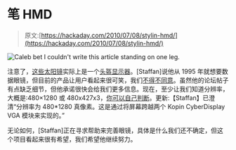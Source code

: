 # 笔 HMD

> 原文:[https://hackaday.com/2010/07/08/stylin-hmd/](https://hackaday.com/2010/07/08/stylin-hmd/)

![](../Images/c6dec5419556aa13a238e26aa522596d.png "Caleb bet I couldn't write this article standing on one leg. ")

注意了，[这些太阳镜](http://www.teamhackaday.com/forum/viewtopic.php?f=11&t=3379)实际上是一个[头盔显示器](http://hackaday.com/2010/02/15/hmd-upgrade/)。[Staffan]说他从 1995 年就想要数据眼镜，但目前的产品让用户看起来很可笑，我们[不得不同意](http://hackaday.com/2008/06/07/consumer-hmd-comparison/)。虽然他的论坛帖子有点缺乏细节，但他承诺很快会给我们更多信息。现在，至少让我们知道分辨率，大概是:480×1280 或 480x427x3，[你可以自己判断](http://www.stereo3d.com/hmd.htm#resolution)。更新:【Staffan】已澄清“分辨率为 480*1280 真像素。这是通过将屏幕跨越两个 Kopin CyberDisplay VGA 模块来实现的。”

无论如何，[Staffan]正在寻求帮助来完善眼镜，具体是什么我们还不确定，但这个项目看起来很有希望，我们希望他继续努力。